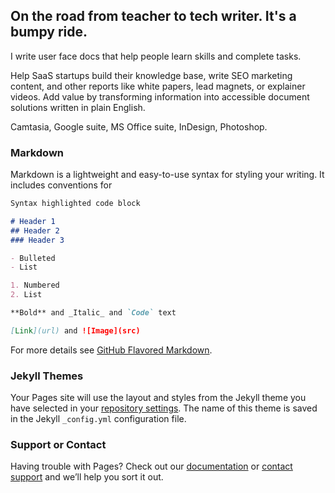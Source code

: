 ## On the road from teacher to tech writer. It's a bumpy ride.

I write user face docs that help people learn skills and complete tasks.

Help SaaS startups build their knowledge base, write SEO marketing content, and other reports like white papers, lead magnets, or explainer videos. Add value by transforming information into accessible document solutions written in plain English.

Camtasia, Google suite, MS Office suite, InDesign, Photoshop.

### Markdown

Markdown is a lightweight and easy-to-use syntax for styling your writing. It includes conventions for

```markdown
Syntax highlighted code block

# Header 1
## Header 2
### Header 3

- Bulleted
- List

1. Numbered
2. List

**Bold** and _Italic_ and `Code` text

[Link](url) and ![Image](src)
```

For more details see [GitHub Flavored Markdown](https://guides.github.com/features/mastering-markdown/).

### Jekyll Themes

Your Pages site will use the layout and styles from the Jekyll theme you have selected in your [repository settings](https://github.com/writingteacher/rob-whyte/settings). The name of this theme is saved in the Jekyll `_config.yml` configuration file.

### Support or Contact

Having trouble with Pages? Check out our [documentation](https://docs.github.com/categories/github-pages-basics/) or [contact support](https://github.com/contact) and we’ll help you sort it out.
